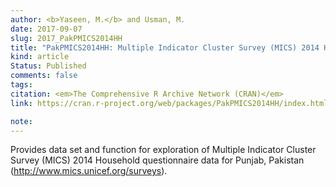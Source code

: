 ```yaml
---
author: <b>Yaseen, M.</b> and Usman, M. 
date: 2017-09-07
slug: 2017_PakPMICS2014HH
title: "PakPMICS2014HH: Multiple Indicator Cluster Survey (MICS) 2014 Household Questionnaire Data for Punjab, Pakistan"
kind: article
Status: Published
comments: false
tags:
citation: <em>The Comprehensive R Archive Network (CRAN)</em>
link: https://cran.r-project.org/web/packages/PakPMICS2014HH/index.html

note: 
---
```


Provides data set and function for exploration of Multiple Indicator Cluster Survey (MICS) 2014 Household questionnaire data for Punjab, Pakistan (<http://www.mics.unicef.org/surveys>).